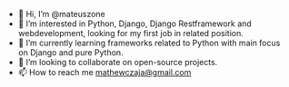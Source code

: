 - 👋 Hi, I’m @mateuszone
- 👀 I’m interested in Python, Django, Django Restframework and webdevelopment, looking for my first job in related position.
- 🌱 I’m currently learning frameworks related to Python with main focus on Django and pure Python.
- 💞️ I’m looking to collaborate on open-source projects.
- 📫 How to reach me mathewczaja@gmail.com

<!---
mateuszone/mateuszone is a ✨ special ✨ repository because its `README.md` (this file) appears on your GitHub profile.
You can click the Preview link to take a look at your changes.
--->

